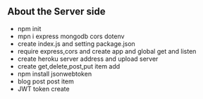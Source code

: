 ## About the Server side

- npm init
- mpn i express mongodb cors dotenv
- create index.js and setting package.json
- require express,cors and create app and global get and listen
- create heroku server address and upload server
- create get,delete,post,put item add
- npm install jsonwebtoken
- blog post post item
- JWT token create
